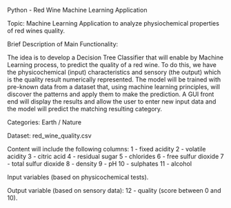 Python - Red Wine Machine Learning Application

Topic: Machine Learning Application to analyze physiochemical properties of red wines quality.

Brief Description of Main Functionality: 

The idea is to develop a Decision Tree Classifier that will enable by Machine Learning process, to predict the quality of a red wine. To do this, we have the physicochemical (input) characteristics and sensory (the output) which is the quality result numerically represented.
The model will be trained with pre-known data from a dataset that, using machine learning principles, will discover the patterns and apply them to make the prediction.
A GUI front end will display the results and allow the user to enter new input data and the model will predict the matching resulting category.

Categories: Earth / Nature

Dataset: red_wine_quality.csv

Content will include the following columns:
1 - fixed acidity 
2 - volatile acidity 
3 - citric acid 
4 - residual sugar 
5 - chlorides 
6 - free sulfur dioxide 
7 - total sulfur dioxide 
8 - density 
9 - pH 
10 - sulphates 
11 - alcohol 


Input variables (based on physicochemical tests).

Output variable (based on sensory data):  12 - quality (score between 0 and 10).
